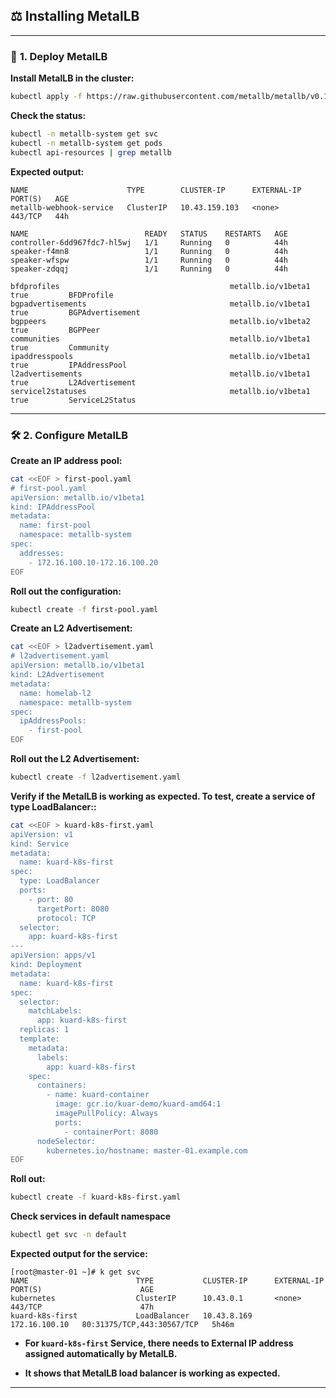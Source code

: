 ## **⚖️ **Installing MetalLB****

---

### **🚀 **1. Deploy MetalLB****

**Install MetalLB in the cluster:**

```bash
kubectl apply -f https://raw.githubusercontent.com/metallb/metallb/v0.14.8/config/manifests/metallb-native.yaml
```

**Check the status:**
```bash
kubectl -n metallb-system get svc
kubectl -n metallb-system get pods
kubectl api-resources | grep metallb
```

**Expected output:**
```text
NAME                      TYPE        CLUSTER-IP      EXTERNAL-IP   PORT(S)   AGE
metallb-webhook-service   ClusterIP   10.43.159.103   <none>        443/TCP   44h

NAME                          READY   STATUS    RESTARTS   AGE
controller-6dd967fdc7-hl5wj   1/1     Running   0          44h
speaker-f4mn8                 1/1     Running   0          44h
speaker-wfspw                 1/1     Running   0          44h
speaker-zdqqj                 1/1     Running   0          44h

bfdprofiles                                      metallb.io/v1beta1                true         BFDProfile
bgpadvertisements                                metallb.io/v1beta1                true         BGPAdvertisement
bgppeers                                         metallb.io/v1beta2                true         BGPPeer
communities                                      metallb.io/v1beta1                true         Community
ipaddresspools                                   metallb.io/v1beta1                true         IPAddressPool
l2advertisements                                 metallb.io/v1beta1                true         L2Advertisement
servicel2statuses                                metallb.io/v1beta1                true         ServiceL2Status
```

---

### **🛠️ **2. Configure MetalLB****

**Create an IP address pool:**

```bash
cat <<EOF > first-pool.yaml
# first-pool.yaml
apiVersion: metallb.io/v1beta1
kind: IPAddressPool
metadata:
  name: first-pool
  namespace: metallb-system
spec:
  addresses:
    - 172.16.100.10-172.16.100.20
EOF
```

**Roll out the configuration:**

```bash
kubectl create -f first-pool.yaml
```

**Create an L2 Advertisement:**
```bash
cat <<EOF > l2advertisement.yaml
# l2advertisement.yaml
apiVersion: metallb.io/v1beta1
kind: L2Advertisement
metadata:
  name: homelab-l2
  namespace: metallb-system
spec:
  ipAddressPools:
    - first-pool
EOF
```

**Roll out the L2 Advertisement:**

```bash
kubectl create -f l2advertisement.yaml
```

**Verify if the MetalLB is working as expected. To test, create a service of type LoadBalancer::**

```bash
cat <<EOF > kuard-k8s-first.yaml
apiVersion: v1
kind: Service
metadata:
  name: kuard-k8s-first
spec:
  type: LoadBalancer
  ports:
    - port: 80
      targetPort: 8080
      protocol: TCP
  selector:
    app: kuard-k8s-first
---
apiVersion: apps/v1
kind: Deployment
metadata:
  name: kuard-k8s-first
spec:
  selector:
    matchLabels:
      app: kuard-k8s-first
  replicas: 1
  template:
    metadata:
      labels:
        app: kuard-k8s-first
    spec:
      containers:
        - name: kuard-container
          image: gcr.io/kuar-demo/kuard-amd64:1
          imagePullPolicy: Always
          ports:
            - containerPort: 8080
      nodeSelector:
        kubernetes.io/hostname: master-01.example.com
EOF
```

**Roll out:**

```bash
kubectl create -f kuard-k8s-first.yaml
```

**Check services in default namespace**
```bash
kubectl get svc -n default
```

**Expected output for the service:**

```text
[root@master-01 ~]# k get svc
NAME                        TYPE           CLUSTER-IP      EXTERNAL-IP     PORT(S)                      AGE
kubernetes                  ClusterIP      10.43.0.1       <none>          443/TCP                      47h
kuard-k8s-first             LoadBalancer   10.43.8.169     172.16.100.10   80:31375/TCP,443:30567/TCP   5h46m
```

- **For `kuard-k8s-first` Service, there needs to External IP address assigned automatically by MetalLB.**

- **It shows that MetalLB load balancer is working as expected.**

---